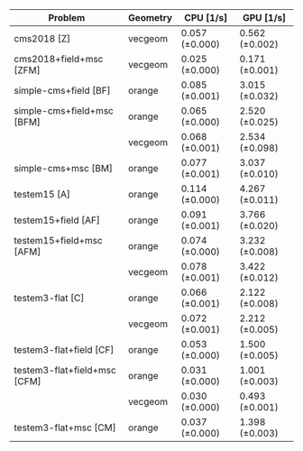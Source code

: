 | Problem                      | Geometry |      CPU [1/s] |      GPU [1/s] |
| ---------------------------- | -------- | -------------- | -------------- |
| cms2018 [Z]                  | vecgeom  | 0.057 (±0.000) | 0.562 (±0.002) |
| cms2018+field+msc [ZFM]      | vecgeom  | 0.025 (±0.000) | 0.171 (±0.001) |
| simple-cms+field [BF]        | orange   | 0.085 (±0.001) | 3.015 (±0.032) |
| simple-cms+field+msc [BFM]   | orange   | 0.065 (±0.000) | 2.520 (±0.025) |
|                              | vecgeom  | 0.068 (±0.001) | 2.534 (±0.098) |
| simple-cms+msc [BM]          | orange   | 0.077 (±0.001) | 3.037 (±0.010) |
| testem15 [A]                 | orange   | 0.114 (±0.000) | 4.267 (±0.011) |
| testem15+field [AF]          | orange   | 0.091 (±0.001) | 3.766 (±0.020) |
| testem15+field+msc [AFM]     | orange   | 0.074 (±0.000) | 3.232 (±0.008) |
|                              | vecgeom  | 0.078 (±0.001) | 3.422 (±0.012) |
| testem3-flat [C]             | orange   | 0.066 (±0.001) | 2.122 (±0.008) |
|                              | vecgeom  | 0.072 (±0.001) | 2.212 (±0.005) |
| testem3-flat+field [CF]      | orange   | 0.053 (±0.000) | 1.500 (±0.005) |
| testem3-flat+field+msc [CFM] | orange   | 0.031 (±0.000) | 1.001 (±0.003) |
|                              | vecgeom  | 0.030 (±0.000) | 0.493 (±0.001) |
| testem3-flat+msc [CM]        | orange   | 0.037 (±0.000) | 1.398 (±0.003) |
